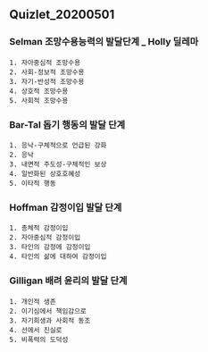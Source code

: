 ## Quizlet_20200501
### Selman 조망수용능력의 발달단계 _ Holly 딜레마
	1. 자아중심적 조망수용
	2. 사회-정보적 조망수용
	3. 자기-반성적 조망수용
	4. 상호적 조망수용
	5. 사회적 조망수용

### Bar-Tal 돕기 행동의 발달 단계
	1. 응낙-구체적으로 언급된 강화
	2. 응낙
	3. 내면적 주도성-구체적인 보상
	4. 일반화된 상호호혜성
	5. 이타적 행동

### Hoffman 감정이입 발달 단계
	1. 총체적 감정이입
	2. 자아중심적 감정이입
	3. 타인의 감정에 감정이입
	4. 타인의 삶에 대하여 감정이입

### Gilligan 배려 윤리의 발달 단계
	1. 개인적 생존
	2. 이기심에서 책임감으로
	3. 자기희생과 사회적 동조
	4. 선에서 진실로
	5. 비폭력의 도덕성
